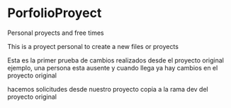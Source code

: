 # PorfolioProyect
Personal proyects and free times 

This is a proyect personal to create a new files or proyects

Esta es la primer prueba de cambios realizados desde el proyecto original 
ejemplo, una persona esta ausente y cuando llega ya hay cambios en el proyecto original

hacemos solicitudes desde nuestro proyecto copia a la rama
dev del proyecto original